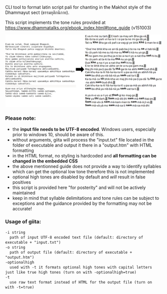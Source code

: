CLI tool to format latin script pali for chanting in the Makhot style of the Dhammayut sect (ธรรมยุติกนิกาย).

This script implements the tone rules provided at https://www.dhammatalks.org/ebook_index.html#tone_guide (v151003)

<img src="https://github.com/tassa-yoniso-manasi-karoto/giita/blob/main/img.webp">

### Please note:
- the **input file needs to be UTF-8 encoded**. Windows users, especially prior to windows 10, should be aware of this.
- without arguments, giita will process the "input.txt" file located in the folder of executable and output it there in a "output.htm" with HTML formatting
- in the HTML format, no styling is hardcoded and **all formatting can be changed in the embedded CSS**
- the above mentionned guide does not provide a way to identify syllables which can get the optional low tone therefore this is not implemented
- optional high tones are disabled by default and *will* result in false positives
- this script is provided here "for posterity" and will not be actively maintained
- keep in mind that syllable delimitations and tone rules can be subject to exceptions and the guidance provided by the formatting may not be accurate!

### Usage of giita:
    -i string
      path of input UTF-8 encoded text file (default: directory of executable + "input.txt")
    -o string
      path of output file (default: directory of executable + "output.htm")
    -optionalhigh
      used with -t it formats optional high tones with capital letters just like true high tones (turn on with -optionalhigh=true)
    -t
      use raw text format instead of HTML for the output file (turn on with -t=true)

